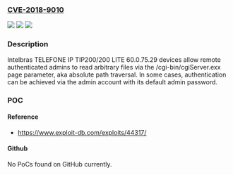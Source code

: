 ### [CVE-2018-9010](https://cve.mitre.org/cgi-bin/cvename.cgi?name=CVE-2018-9010)
![](https://img.shields.io/static/v1?label=Product&message=n%2Fa&color=blue)
![](https://img.shields.io/static/v1?label=Version&message=n%2Fa&color=blue)
![](https://img.shields.io/static/v1?label=Vulnerability&message=n%2Fa&color=brighgreen)

### Description

Intelbras TELEFONE IP TIP200/200 LITE 60.0.75.29 devices allow remote authenticated admins to read arbitrary files via the /cgi-bin/cgiServer.exx page parameter, aka absolute path traversal. In some cases, authentication can be achieved via the admin account with its default admin password.

### POC

#### Reference
- https://www.exploit-db.com/exploits/44317/

#### Github
No PoCs found on GitHub currently.

